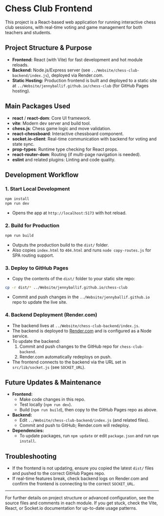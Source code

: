 # Chess Club Frontend

This project is a React-based web application for running interactive chess club sessions, with real-time voting and game management for both teachers and students.

## Project Structure & Purpose
- **Frontend:** React (with Vite) for fast development and hot module reloads.
- **Backend:** Node.js/Express server (see `../Website/chess-club-backend/index.js`), deployed via Render.com.
- **Static Hosting:** Production frontend is built and deployed to a static site at `../Website/jennyballif.github.io/chess-club` (for GitHub Pages hosting).

## Main Packages Used
- **react** / **react-dom**: Core UI framework.
- **vite**: Modern dev server and build tool.
- **chess.js**: Chess game logic and move validation.
- **react-chessboard**: Interactive chessboard component.
- **socket.io-client**: Real-time communication with backend for voting and state sync.
- **prop-types**: Runtime type checking for React props.
- **react-router-dom**: Routing (if multi-page navigation is needed).
- **eslint** and related plugins: Linting and code quality.

## Development Workflow

### 1. Start Local Development
```sh
npm install
npm run dev
```
- Opens the app at `http://localhost:5173` with hot reload.

### 2. Build for Production
```sh
npm run build
```
- Outputs the production build to the `dist/` folder.
- Also copies `index.html` to `404.html` and runs `node copy-routes.js` for SPA routing support.

### 3. Deploy to GitHub Pages
- Copy the contents of the `dist/` folder to your static site repo:

```sh
cp -r dist/* ../Website/jennyballif.github.io/chess-club
```
- Commit and push changes in the `../Website/jennyballif.github.io` repo to update the live site.

### 4. Backend Deployment (Render.com)
- The backend lives at `../Website/chess-club-backend/index.js`.
- The backend is deployed to [Render.com](https://render.com/) and is configured as a Node service.
- To update the backend:
  1. Commit and push changes to the GitHub repo for `chess-club-backend`.
  2. Render.com automatically redeploys on push.
- The frontend connects to the backend via the URL set in `src/lib/socket.js` (see `SOCKET_URL`).

## Future Updates & Maintenance
- **Frontend:**
  - Make code changes in this repo.
  - Test locally (`npm run dev`).
  - Build (`npm run build`), then copy to the GitHub Pages repo as above.
- **Backend:**
  - Edit `../Website/chess-club-backend/index.js` (and related files).
  - Commit and push to GitHub; Render.com will redeploy.
- **Dependencies:**
  - To update packages, run `npm update` or edit `package.json` and run `npm install`.

## Troubleshooting
- If the frontend is not updating, ensure you copied the latest `dist/` files and pushed to the correct GitHub Pages repo.
- If real-time features break, check backend logs on Render.com and confirm the frontend is connecting to the correct `SOCKET_URL`.

---

For further details on project structure or advanced configuration, see the source files and comments in each module. If you get stuck, check the Vite, React, or Socket.io documentation for up-to-date usage patterns.
